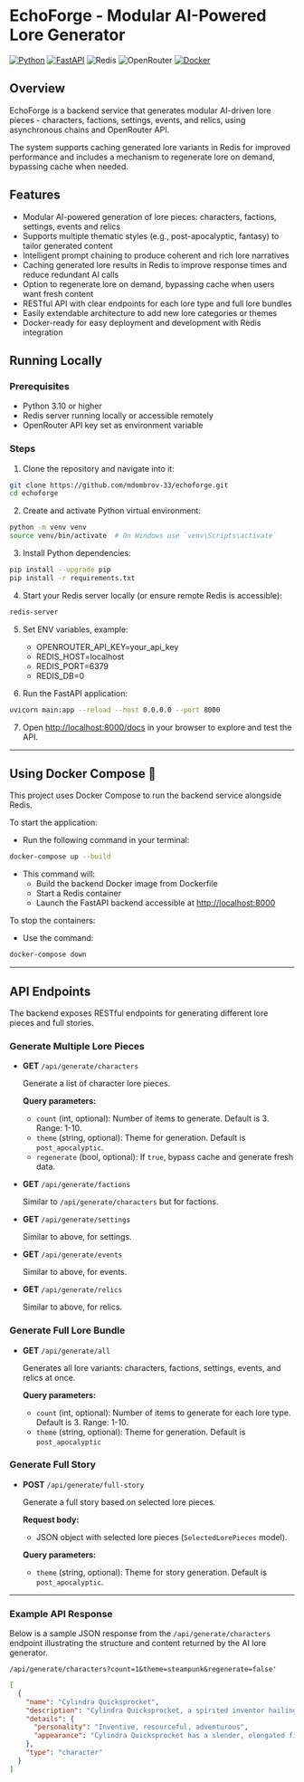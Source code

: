# EchoForge - Modular AI-Powered Lore Generator

[![Python](https://img.shields.io/badge/python-3.10%2B-purple)](https://www.python.org/)
[![FastAPI](https://img.shields.io/badge/FastAPI-0.115-purple)](https://fastapi.tiangolo.com/)
![Redis](https://img.shields.io/badge/Redis-8.0.2-purple?logo=redis)
![OpenRouter](https://img.shields.io/badge/OpenRouter-API-purple)
[![Docker](https://img.shields.io/badge/docker-28.1-purple?logo=docker)](https://www.docker.com/)

## Overview

EchoForge is a backend service that generates modular AI-driven lore pieces - characters, factions, settings, events, and relics, using asynchronous chains and OpenRouter API.

The system supports caching generated lore variants in Redis for improved performance and includes a mechanism to regenerate lore on demand, bypassing cache when needed.

## Features

- Modular AI-powered generation of lore pieces: characters, factions, settings, events and relics
- Supports multiple thematic styles (e.g., post-apocalyptic, fantasy) to tailor generated content
- Intelligent prompt chaining to produce coherent and rich lore narratives
- Caching generated lore results in Redis to improve response times and reduce redundant AI calls
- Option to regenerate lore on demand, bypassing cache when users want fresh content
- RESTful API with clear endpoints for each lore type and full lore bundles
- Easily extendable architecture to add new lore categories or themes
- Docker-ready for easy deployment and development with Redis integration

## Running Locally

### Prerequisites

- Python 3.10 or higher
- Redis server running locally or accessible remotely
- OpenRouter API key set as environment variable

### Steps

1. Clone the repository and navigate into it:

```bash
git clone https://github.com/mdombrov-33/echoforge.git
cd echoforge
```

2. Create and activate Python virtual environment:

```bash
python -m venv venv
source venv/bin/activate  # On Windows use `venv\Scripts\activate`
```

3. Install Python dependencies:
```bash
pip install --upgrade pip
pip install -r requirements.txt
```

4. Start your Redis server locally (or ensure remote Redis is accessible):
```bash
redis-server
```

5. Set ENV variables, example:
   - OPENROUTER_API_KEY=your_api_key
   - REDIS_HOST=localhost
   - REDIS_PORT=6379
   - REDIS_DB=0
  
6. Run the FastAPI application:
  ```bash
  uvicorn main:app --reload --host 0.0.0.0 --port 8000
  ```

7. Open [http://localhost:8000/docs](http://localhost:8000/docs) in your browser to explore and test the API.

---

## Using Docker Compose 🐳

This project uses Docker Compose to run the backend service alongside Redis.

To start the application:
- Run the following command in your terminal:

```bash
docker-compose up --build
```
- This command will:
  - Build the backend Docker image from Dockerfile
  - Start a Redis container
  - Launch the FastAPI backend accessible at [http://localhost:8000](http://localhost:8000)

To stop the containers:
- Use the command:
```bash
docker-compose down
```

---

## API Endpoints

The backend exposes RESTful endpoints for generating different lore pieces and full stories.

### Generate Multiple Lore Pieces

- **GET** `/api/generate/characters`

  Generate a list of character lore pieces.

  **Query parameters:**

  - `count` (int, optional): Number of items to generate. Default is 3. Range: 1-10.
  - `theme` (string, optional): Theme for generation. Default is `post_apocalyptic`.
  - `regenerate` (bool, optional): If `true`, bypass cache and generate fresh data.

- **GET** `/api/generate/factions`

  Similar to `/api/generate/characters` but for factions.

- **GET** `/api/generate/settings`

  Similar to above, for settings.

- **GET** `/api/generate/events`

  Similar to above, for events.

- **GET** `/api/generate/relics`

  Similar to above, for relics.

### Generate Full Lore Bundle

- **GET** `/api/generate/all`

  Generates all lore variants: characters, factions, settings, events, and relics at once.

  **Query parameters:**

  - `count` (int, optional): Number of items to generate for each lore type. Default is 3. Range: 1-10.
  - `theme` (string, optional): Theme for generation. Default is `post_apocalyptic`

### Generate Full Story

- **POST** `/api/generate/full-story`

  Generate a full story based on selected lore pieces.

  **Request body:**

  - JSON object with selected lore pieces (`SelectedLorePieces` model).

  **Query parameters:**

  - `theme` (string, optional): Theme for story generation. Default is `post_apocalyptic`.

---

### Example API Response
Below is a sample JSON response from the `/api/generate/characters` endpoint illustrating the structure and content returned by the AI lore generator.

`/api/generate/characters?count=1&theme=steampunk&regenerate=false'`

```json
[
  {
    "name": "Cylindra Quicksprocket",
    "description": "Cylindra Quicksprocket, a spirited inventor hailing from the bustling airship docks of Mechanica, spent her childhood dismantling and reassembling her father's intricate clockwork gadgets, fueling her insatiable curiosity. With a heart full of wanderlust and a knack for crafting ingenious contraptions from scrap metal, she now traverses the cloud-laden skies on her steam-powered skiff, seeking daring escapades and the rarest blueprints to elevate her inventions to unimaginable heights.",
    "details": {
      "personality": "Inventive, resourceful, adventurous",
      "appearance": "Cylindra Quicksprocket has a slender, elongated figure adorned with intricate mechanical tattoos that shimmer with metallic hues, her long auburn hair is styled in elaborate braids interwoven with copper wires and tiny gears, she wears a fitted corset made of deep burgundy leather, accented by delicate lace and brass buckles, her skirts are layered with ruffled fabrics, showcasing a blend of rich greens and earthy browns, she sports knee-high lace-up boots made of sturdy yet elegant materials, her goggles, perched on her forehead, feature stained glass lenses that shift colors with the light, and her fingers are often adorned with steampunk-inspired rings, featuring clockwork designs and tiny gemstones, her expressive green eyes glint with curiosity and mischief, reflecting her adventurous spirit."
    },
    "type": "character"
  }
]




